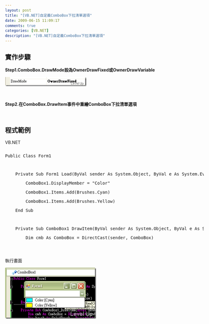 ```yaml
---
layout: post
title: "[VB.NET]自定義ComboBox下拉清單選項"
date: 2009-06-15 11:09:17
comments: true
categories: [VB.NET]
description: "[VB.NET]自定義ComboBox下拉清單選項"
---
```

<h2>實作步驟</h2><p><strong>Step1.ComboBox.DrawMode設為OwnerDrawFixed或OwnerDrawVariable</strong></p><p><img style="border-right-width: 0px; border-top-width: 0px; border-bottom-width: 0px; border-left-width: 0px" border="0" alt="image" width="268" height="31" src="\images\posts\8827\image_thumb.png" /></p><p> </p><p><strong>Step2.在ComboBox.DrawItem事件中重繪ComboBox下拉清單選項</strong></p><p> </p><h2>程式範例</h2><p>VB.NET</p><div style="width: 654px; height: 312px; overflow: auto"><div class="csharpcode"><pre class="alt"><span class="kwrd">Public</span> <span class="kwrd">Class</span> Form1</pre><pre>
 </pre><pre class="alt">
    <span class="kwrd">Private</span> <span class="kwrd">Sub</span> Form1_Load(<span class="kwrd">ByVal</span> sender <span class="kwrd">As</span> System.<span class="kwrd">Object</span>, <span class="kwrd">ByVal</span> e <span class="kwrd">As</span> System.EventArgs) <span class="kwrd">Handles</span> <span class="kwrd">MyBase</span>.Load</pre><pre>
        ComboBox1.DisplayMember = <span class="str">"Color"</span></pre><pre class="alt">
        ComboBox1.Items.Add(Brushes.Cyan)</pre><pre>
        ComboBox1.Items.Add(Brushes.Yellow)</pre><pre class="alt">
    <span class="kwrd">End</span> <span class="kwrd">Sub</span></pre><pre>
 </pre><pre class="alt">
    <span class="kwrd">Private</span> <span class="kwrd">Sub</span> ComboBox1_DrawItem(<span class="kwrd">ByVal</span> sender <span class="kwrd">As</span> System.<span class="kwrd">Object</span>, <span class="kwrd">ByVal</span> e <span class="kwrd">As</span> System.Windows.Forms.DrawItemEventArgs) <span class="kwrd">Handles</span> ComboBox1.DrawItem</pre><pre>
        <span class="kwrd">Dim</span> cmb <span class="kwrd">As</span> ComboBox = <span class="kwrd">DirectCast</span>(sender, ComboBox)</pre><pre class="alt">
        <span class="kwrd">Dim</span> brush <span class="kwrd">As</span> SolidBrush = <span class="kwrd">DirectCast</span>(cmb.Items(e.Index), SolidBrush)</pre><pre>
        <span class="kwrd">Dim</span> g <span class="kwrd">As</span> Graphics = e.Graphics</pre><pre class="alt">
        e.DrawBackground()</pre><pre>
        e.DrawFocusRectangle()</pre><pre class="alt">
        <span class="kwrd">Dim</span> rect <span class="kwrd">As</span> Rectangle = e.Bounds</pre><pre>
        rect.Offset(2, 2)</pre><pre class="alt">
        rect.Width = 20</pre><pre>
        rect.Height -= 4</pre><pre class="alt">
        g.DrawRectangle(Pens.Black, rect)</pre><pre>
 </pre><pre class="alt">
        rect.Offset(1, 1)</pre><pre>
        rect.Width -= 1</pre><pre class="alt">
        rect.Height -= 1</pre><pre>
        g.FillRectangle(brush, rect)</pre><pre class="alt">
 </pre><pre>
        g.DrawString(brush.Color.ToString, Font, Brushes.Black, e.Bounds.X + 30, e.Bounds.Y + 3)</pre><pre class="alt">
    <span class="kwrd">End</span> <span class="kwrd">Sub</span></pre><pre><span class="kwrd">End</span> <span class="kwrd">Class</span></pre></div></div><p /><style type="text/css"><![CDATA[

.csharpcode, .csharpcode pre
{
	font-size: small;
	color: black;
	font-family: consolas, "Courier New", courier, monospace;
	background-color: #ffffff;
	/*white-space: pre;*/
}
.csharpcode pre { margin: 0em; }
.csharpcode .rem { color: #008000; }
.csharpcode .kwrd { color: #0000ff; }
.csharpcode .str { color: #006080; }
.csharpcode .op { color: #0000c0; }
.csharpcode .preproc { color: #cc6633; }
.csharpcode .asp { background-color: #ffff00; }
.csharpcode .html { color: #800000; }
.csharpcode .attr { color: #ff0000; }
.csharpcode .alt 
{
	background-color: #f4f4f4;
	width: 100%;
	margin: 0em;
}
.csharpcode .lnum { color: #606060; }]]></style><p> </p><p>執行畫面</p><p><img style="border-right-width: 0px; border-top-width: 0px; border-bottom-width: 0px; border-left-width: 0px" border="0" alt="image" width="300" height="169" src="\images\posts\8827\image_thumb_1.png" /></p>